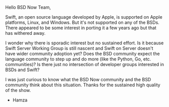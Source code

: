 Hello BSD Now Team,

Swift, an open source language developed by Apple, is supported on
Apple platforms, Linux, and Windows. But it's not supported on any of
the BSDs. There appeared to be some interest in porting it a few years
ago but that has withered away.

I wonder why there is sporadic interest but no sustained effort. Is it
because Swift Server Working Group is still nascent and Swift on
Server doesn't have wider community adoption yet? Does the BSD
community expect the language community to step up and do more (like
the Python, Go, etc. communities)? Is there just no intersection of
developer groups interested in BSDs and Swift?

I was just curious to know what the BSD Now community and the BSD
community think about this situation. Thanks for the sustained high
quality of the show.

- Hamza